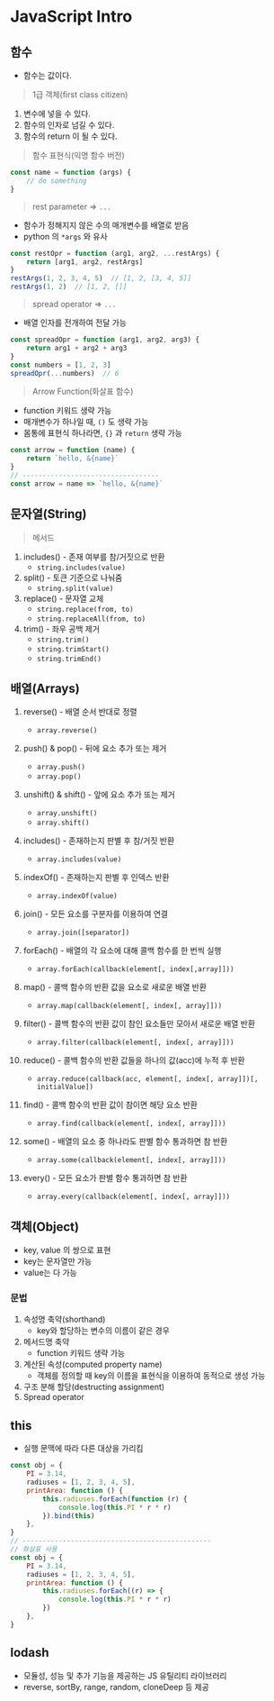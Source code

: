 # JavaScript Intro

## 함수
- 함수는 값이다.

> 1급 객체(first class citizen)

1. 변수에 넣을 수 있다.
2. 함수의 인자로 넘길 수 있다.
3. 함수의 return 이 될 수 있다.
   
> 함수 표현식(익명 함수 버전)

```javascript
const name = function (args) {
    // do something
}
```

> rest parameter => `...`

- 함수가 정해지지 않은 수의 매개변수를 배열로 받음
- python 의 `*args` 와 유사

```javascript
const restOpr = function (arg1, arg2, ...restArgs) {
    return [arg1, arg2, restArgs]
}
restArgs(1, 2, 3, 4, 5)  // [1, 2, [3, 4, 5]]
restArgs(1, 2)  // [1, 2, []]
```



> spread operator => `...`

- 배열 인자를 전개하여 전달 가능

```javascript
const spreadOpr = function (arg1, arg2, arg3) {
    return arg1 + arg2 + arg3
}
const numbers = [1, 2, 3]
spreadOpr(...numbers)  // 6
```

> Arrow Function(화살표 함수)

- function 키워드 생략 가능
- 매개변수가 하나일 때, `()` 도 생략 가능
- 몸통에 표현식 하나라면, `{}` 과 `return` 생략 가능

```javascript
const arrow = function (name) {
    return `hello, &{name}`
}
// ----------------------------------
const arrow = name => `hello, &{name}`
```

## 문자열(String)

> 메서드

1. includes() - 존재 여부를 참/거짓으로 반환
   - `string.includes(value)`
2. split() - 토큰 기준으로 나눠줌
   - `string.split(value)`
3. replace() - 문자열 교체
   - `string.replace(from, to)`
   - `string.replaceAll(from, to)`
4. trim() - 좌우 공백 제거
   - `string.trim()`
   - `string.trimStart()`
   - `string.trimEnd()`

## 배열(Arrays)

1. reverse() - 배열 순서 반대로 정렬
   - `array.reverse()`
2. push() & pop() - 뒤에 요소 추가 또는 제거
   - `array.push()`
   - `array.pop()`
3. unshift() & shift() - 앞에 요소 추가 또는 제거
   - `array.unshift()`
   - `array.shift()`
4. includes() - 존재하는지 판별 후 참/거짓 반환
   - `array.includes(value)`
5. indexOf() - 존재하는지 판별 후 인덱스 반환
   - `array.indexOf(value)`
6. join() - 모든 요소를 구분자를 이용하여 연결
   - `array.join([separator])`

1. forEach() - 배열의 각 요소에 대해 콜백 함수를 한 번씩 실행
   - `array.forEach(callback(element[, index[,array]]))`
2. map() - 콜백 함수의 반환 값을 요소로 새로운 배열 반환
   - `array.map(callback(element[, index[, array]]))`
3. filter() - 콜백 함수의 반환 값이 참인 요소들만 모아서 새로운 배열 반환
   - `array.filter(callback(element[, index[, array]]))`
4. reduce() - 콜백 함수의 반환 값들을 하나의 값(acc)에 누적 후 반환
   - `array.reduce(callback(acc, element[, index[, array]])[, initialValue])`
5. find() - 콜백 함수의 반환 값이 참이면 해당 요소 반환
   - `array.find(callback(element[, index[, array]]))`
6. some() - 배열의 요소 중 하나라도 판별 함수 통과하면 참 반환
   - `array.some(callback(element[, index[, array]]))`
7. every() - 모든 요소가 판별 함수 통과하면 참 반환
   - `array.every(callback(element[, index[, array]]))`

## 객체(Object)

- key, value 의 쌍으로 표현
- key는 문자열만 가능
- value는 다 가능

### 문법

1. 속성명 축약(shorthand)
   - key와 할당하는 변수의 이름이 같은 경우
2. 메서드명 축약
   - function 키워드 생략 가능
3. 계산된 속성(computed property name)
   - 객체를 정의할 때 key의 이름을 표현식을 이용하여 동적으로 생성 가능
4. 구조 분해 할당(destructing assignment)
5. Spread operator

## this

- 실행 문맥에 따라 다른 대상을 가리킴

```javascript
const obj = {
    PI = 3.14,
    radiuses = [1, 2, 3, 4, 5],
   	printArea: function () {
        this.radiuses.forEach(function (r) {
            console.log(this.PI * r * r)
        }).bind(this)
    },
}
// -----------------------------------------------
// 화살표 사용
const obj = {
    PI = 3.14,
    radiuses = [1, 2, 3, 4, 5],
   	printArea: function () {
        this.radiuses.forEach((r) => {
            console.log(this.PI * r * r)
        })
    },
}
```

## lodash

- 모듈성, 성능 및 추가 기능을 제공하는 JS 유틸리티 라이브러리
- reverse, sortBy, range, random, cloneDeep 등 제공

